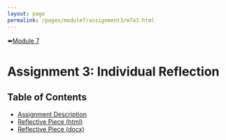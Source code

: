 ```yaml
---
layout: page
permalink: /pages/module7/assignment3/m7a3.html
---
```


⬅️[Module 7](/pages/module7.html)

# Assignment 3: Individual Reflection

## Table of Contents

- [Assignment Description](/pages/module7/assignment3/m7a3-desc.html)
- [Reflective Piece (html)](/pages/module7/assignment3/tw-ism-a3-reflectivepiece.html)
- [Reflective Piece (docx)](/assets/module7/assignment3/TW_ISM_A3_ReflectivePiece.docx)
